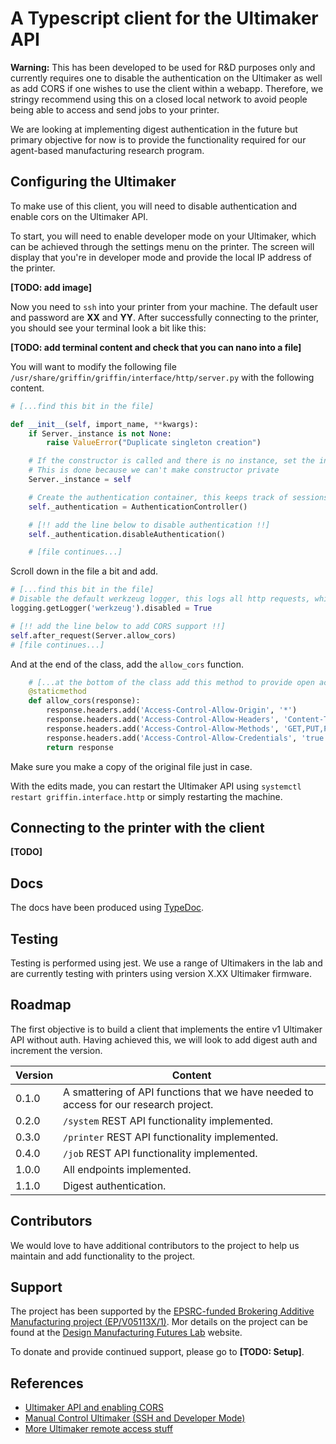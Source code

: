 # A Typescript client for the Ultimaker API

**Warning:** This has been developed to be used for R&D purposes only and currently requires one to disable the authentication on the Ultimaker as well as add CORS if one wishes to use the client within a webapp. Therefore, we stringy recommend using this on a closed local network to avoid people being able to access and send jobs to your printer.

We are looking at implementing digest authentication in the future but primary objective for now is to provide the functionality required for our agent-based manufacturing research program.

## Configuring the Ultimaker

To make use of this client, you will need to disable authentication and enable cors on the Ultimaker API.

To start, you will need to enable developer mode on your Ultimaker, which can be achieved through the settings menu on the printer. The screen will display that you're in developer mode and provide the local IP address of the printer.

**[TODO: add image]**

Now you need to `ssh` into your printer from your machine. The default user and password are **XX** and **YY**. After successfully connecting to the printer, you should see your terminal look a bit like this:

**[TODO: add terminal content and check that you can nano into a file]**

You will want to modify the following file `/usr/share/griffin/griffin/interface/http/server.py` with the following content.

```python
# [...find this bit in the file]

def __init__(self, import_name, **kwargs):
	if Server._instance is not None:
		raise ValueError("Duplicate singleton creation")

	# If the constructor is called and there is no instance, set the instance to self.
	# This is done because we can't make constructor private
	Server._instance = self

	# Create the authentication container, this keeps track of sessions and authenticated users.
	self._authentication = AuthenticationController()

	# [!! add the line below to disable authentication !!]
	self._authentication.disableAuthentication()

	# [file continues...]
```

Scroll down in the file a bit and add.


```python
# [...find this bit in the file]
# Disable the default werkzeug logger, this logs all http requests, which spams the logs
logging.getLogger('werkzeug').disabled = True

# [!! add the line below to add CORS support !!]
self.after_request(Server.allow_cors)
# [file continues...]
```

And at the end of the class, add the `allow_cors` function.

```python
	# [...at the bottom of the class add this method to provide open access via CORS]
	@staticmethod
    def allow_cors(response):
        response.headers.add('Access-Control-Allow-Origin', '*')
        response.headers.add('Access-Control-Allow-Headers', 'Content-Type,Authorization')
        response.headers.add('Access-Control-Allow-Methods', 'GET,PUT,POST,DELETE,OPTIONS')
        response.headers.add('Access-Control-Allow-Credentials', 'true')
        return response 
```

Make sure you make a copy of the original file just in case.

With the edits made, you can restart the Ultimaker API using `systemctl restart griffin.interface.http` or simply restarting the machine.

## Connecting to the printer with the client

**[TODO]**

## Docs

The docs have been produced using [TypeDoc](https://typedoc.org/).

## Testing

Testing is performed using jest. We use a range of Ultimakers in the lab and are currently testing with printers using version X.XX Ultimaker firmware.

## Roadmap

The first objective is to build a client that implements the entire v1 Ultimaker API without auth. Having achieved this, we will look to add digest auth and increment the version.

| Version  | Content |
| ------------- | ------------- |
| 0.1.0  | A smattering of API functions that we have needed to access for our research project. |
| 0.2.0  | `/system` REST API functionality implemented. |
| 0.3.0  | `/printer` REST API functionality implemented. |
| 0.4.0  | `/job` REST API functionality implemented. |
| 1.0.0  | All endpoints implemented. |
| 1.1.0  | Digest authentication. |

## Contributors

We would love to have additional contributors to the project to help us maintain and add functionality to the project.

## Support

The project has been supported by the [EPSRC-funded Brokering Additive Manufacturing project (EP/V05113X/1)](https://gow.epsrc.ukri.org/NGBOViewGrant.aspx?GrantRef=EP/V05113X/1). Mor details on the project can be found at the [Design Manufacturing Futures Lab](https://dmf-lab.co.uk/) website.

To donate and provide continued support, please go to **[TODO: Setup]**.

## References

- [Ultimaker API and enabling CORS](https://community.ultimaker.com/topic/17964-um3-api-and-cors/)
- [Manual Control Ultimaker (SSH and Developer Mode)](https://community.ultimaker.com/topic/18509-manual-control-for-ultimaker-3-over-the-lan-or-wifi/)
- [More Ultimaker remote access stuff](https://community.ultimaker.com/topic/15604-inside-the-ultimaker-3-day-3-remote-access-part-2/)